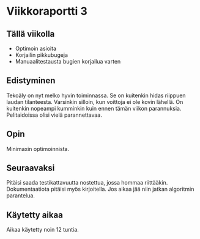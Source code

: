 # Viikkoraportti 3

## Tällä viikolla

- Optimoin asioita
- Korjailin pikkubugeja
- Manuaalitestausta bugien korjailua varten

## Edistyminen

Tekoäly on nyt melko hyvin toiminnassa. Se on kuitenkin hidas riippuen laudan tilanteesta. Varsinkin silloin, kun voittoja ei ole kovin lähellä. On kuitenkin nopeampi kumminkin kuin ennen tämän viikon parannuksia. Pelitaidoissa olisi vielä parannettavaa.  

## Opin

Minimaxin optimoinnista. 

## Seuraavaksi

Pitäisi saada testikattavuutta nostettua, jossa hommaa riittääkin. Dokumentaatiota pitäisi myös kirjoitella. Jos aikaa jää niin jatkan algoritmin parantelua.

## Käytetty aikaa

Aikaa käytetty noin 12 tuntia.
